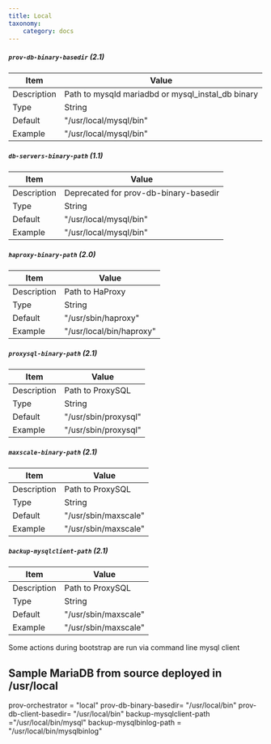 ```yaml
---
title: Local
taxonomy:
    category: docs
---
```



##### `prov-db-binary-basedir` (2.1)

| Item | Value |
| ---- | ----- |
| Description | Path to mysqld mariadbd or mysql_instal_db binary |
| Type | String |
| Default | "/usr/local/mysql/bin"  |
| Example | "/usr/local/mysql/bin" |

##### `db-servers-binary-path` (1.1)

| Item | Value |
| ---- | ----- |
| Description | Deprecated for prov-db-binary-basedir |
| Type | String |
| Default | "/usr/local/mysql/bin"  |
| Example | "/usr/local/mysql/bin" |


##### `haproxy-binary-path` (2.0)

| Item | Value |
| ---- | ----- |
| Description | Path to HaProxy |
| Type | String |
| Default | "/usr/sbin/haproxy"  |
| Example | "/usr/local/bin/haproxy" |

##### `proxysql-binary-path` (2.1)
| Item | Value |
| ---- | ----- |
| Description | Path to ProxySQL |
| Type | String |
| Default | "/usr/sbin/proxysql"  |
| Example | "/usr/sbin/proxysql" |


##### `maxscale-binary-path` (2.1)
| Item | Value |
| ---- | ----- |
| Description | Path to ProxySQL |
| Type | String |
| Default | "/usr/sbin/maxscale"  |
| Example | "/usr/sbin/maxscale" |

##### `backup-mysqlclient-path` (2.1)
| Item | Value |
| ---- | ----- |
| Description | Path to ProxySQL |
| Type | String |
| Default | "/usr/sbin/maxscale"  |
| Example | "/usr/sbin/maxscale" |

Some actions during bootstrap are run via command line mysql client    


## Sample MariaDB from source deployed in /usr/local


prov-orchestrator = "local"
prov-db-binary-basedir= "/usr/local/bin"
prov-db-client-basedir= "/usr/local/bin"
backup-mysqlclient-path ="/usr/local/bin/mysql"
backup-mysqlbinlog-path = "/usr/local/bin/mysqlbinlog"
